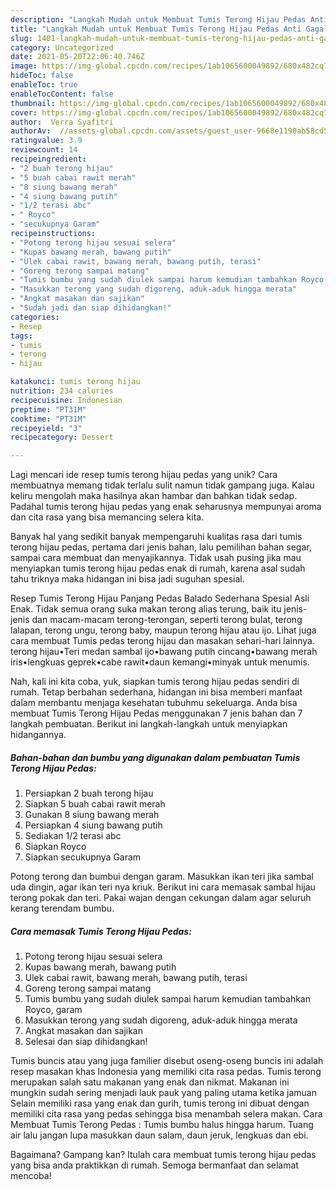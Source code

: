 ```yaml
---
description: "Langkah Mudah untuk Membuat Tumis Terong Hijau Pedas Anti Gagal"
title: "Langkah Mudah untuk Membuat Tumis Terong Hijau Pedas Anti Gagal"
slug: 1401-langkah-mudah-untuk-membuat-tumis-terong-hijau-pedas-anti-gagal
category: Uncategorized
date: 2021-05-20T22:06:40.746Z
image: https://img-global.cpcdn.com/recipes/1ab1065600049892/680x482cq70/tumis-terong-hijau-pedas-foto-resep-utama.jpg
hideToc: false
enableToc: true
enableTocContent: false
thumbnail: https://img-global.cpcdn.com/recipes/1ab1065600049892/680x482cq70/tumis-terong-hijau-pedas-foto-resep-utama.jpg
cover: https://img-global.cpcdn.com/recipes/1ab1065600049892/680x482cq70/tumis-terong-hijau-pedas-foto-resep-utama.jpg
author:  Verra Syafitri
authorAv:  //assets-global.cpcdn.com/assets/guest_user-9668e1190ab58cd58d666d5934e79c79da2e02f4421a6ed9abc4b163da97d6e7.png
ratingvalue: 3.9
reviewcount: 14
recipeingredient:
- "2 buah terong hijau"
- "5 buah cabai rawit merah"
- "8 siung bawang merah"
- "4 siung bawang putih"
- "1/2 terasi abc"
- " Royco"
- "secukupnya Garam"
recipeinstructions:
- "Potong terong hijau sesuai selera"
- "Kupas bawang merah, bawang putih"
- "Ulek cabai rawit, bawang merah, bawang putih, terasi"
- "Goreng terong sampai matang"
- "Tumis bumbu yang sudah diulek sampai harum kemudian tambahkan Royco, garam"
- "Masukkan terong yang sudah digoreng, aduk-aduk hingga merata"
- "Angkat masakan dan sajikan"
- "Sudah jadi dan siap dihidangkan!"
categories:
- Resep
tags:
- tumis
- terong
- hijau

katakunci: tumis terong hijau 
nutrition: 234 calories
recipecuisine: Indonesian
preptime: "PT31M"
cooktime: "PT31M"
recipeyield: "3"
recipecategory: Dessert

---
```



Lagi mencari ide resep tumis terong hijau pedas yang unik? Cara membuatnya memang tidak terlalu sulit namun tidak gampang juga. Kalau keliru mengolah maka hasilnya akan hambar dan bahkan tidak sedap. Padahal tumis terong hijau pedas yang enak seharusnya mempunyai aroma dan cita rasa yang bisa memancing selera kita.


Banyak hal yang sedikit banyak mempengaruhi kualitas rasa dari tumis terong hijau pedas, pertama dari jenis bahan, lalu pemilihan bahan segar, sampai cara membuat dan menyajikannya. Tidak usah pusing jika mau menyiapkan tumis terong hijau pedas enak di rumah, karena asal sudah tahu triknya maka hidangan ini bisa jadi suguhan spesial.

Resep Tumis Terong Hijau Panjang Pedas Balado Sederhana Spesial Asli Enak. Tidak semua orang suka makan terong alias terung, baik itu jenis-jenis dan macam-macam terong-terongan, seperti terong bulat, terong lalapan, terong ungu, terong baby, maupun terong hijau atau ijo. Lihat juga cara membuat Tumis pedas terong hijau dan masakan sehari-hari lainnya. terong hijau•Teri medan sambal ijo•bawang putih cincang•bawang merah iris•lengkuas geprek•cabe rawit•daun kemangi•minyak untuk menumis.


Nah, kali ini kita coba, yuk, siapkan tumis terong hijau pedas sendiri di rumah. Tetap berbahan sederhana, hidangan ini bisa memberi manfaat dalam membantu menjaga kesehatan tubuhmu sekeluarga. Anda bisa membuat Tumis Terong Hijau Pedas menggunakan 7 jenis bahan dan 7 langkah pembuatan. Berikut ini langkah-langkah untuk menyiapkan hidangannya.

<!--inarticleads1-->

##### Bahan-bahan dan bumbu yang digunakan dalam pembuatan Tumis Terong Hijau Pedas:

1. Persiapkan 2 buah terong hijau
1. Siapkan 5 buah cabai rawit merah
1. Gunakan 8 siung bawang merah
1. Persiapkan 4 siung bawang putih
1. Sediakan 1/2 terasi abc
1. Siapkan  Royco
1. Siapkan secukupnya Garam


Potong terong dan bumbui dengan garam. Masukkan ikan teri jika sambal uda dingin, agar ikan teri nya kriuk. Berikut ini cara memasak sambal hijau terong pokak dan teri. Pakai wajan dengan cekungan dalam agar seluruh kerang terendam bumbu. 

<!--inarticleads2-->

##### Cara memasak Tumis Terong Hijau Pedas:

1. Potong terong hijau sesuai selera
1. Kupas bawang merah, bawang putih
1. Ulek cabai rawit, bawang merah, bawang putih, terasi
1. Goreng terong sampai matang
1. Tumis bumbu yang sudah diulek sampai harum kemudian tambahkan Royco, garam
1. Masukkan terong yang sudah digoreng, aduk-aduk hingga merata
1. Angkat masakan dan sajikan
1. Selesai dan siap dihidangkan!

Tumis buncis atau yang juga familier disebut oseng-oseng buncis ini adalah resep masakan khas Indonesia yang memiliki cita rasa pedas. Tumis terong merupakan salah satu makanan yang enak dan nikmat. Makanan ini mungkin sudah sering menjadi lauk pauk yang paling utama ketika jamuan Selain memiliki rasa yang enak dan gurih, tumis terong ini dibuat dengan memiliki cita rasa yang pedas sehingga bisa menambah selera makan. Cara Membuat Tumis Terong Pedas : Tumis bumbu halus hingga harum. Tuang air lalu jangan lupa masukkan daun salam, daun jeruk, lengkuas dan ebi. 

Bagaimana? Gampang kan? Itulah cara membuat tumis terong hijau pedas yang bisa anda praktikkan di rumah. Semoga bermanfaat dan selamat mencoba!
